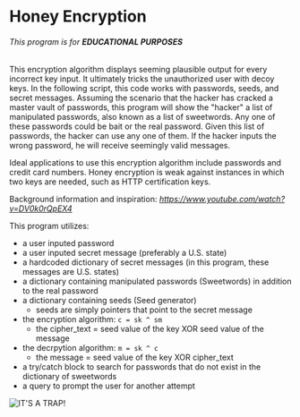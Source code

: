 # Honey Encryption
###### This program is for __EDUCATIONAL PURPOSES__
This encryption algorithm displays seeming plausible output for every incorrect key input. It ultimately tricks the unauthorized user with decoy keys. In the following script, this code works with passwords, seeds, and secret messages. Assuming the scenario that the hacker has cracked a master vault of passwords, this program will show the "hacker" a list of manipulated passwords, also known as a list of sweetwords. Any one of these passwords could be bait or the real password. Given this list of passwords, the hacker can use any one of them. If the hacker inputs the wrong password, he will receive seemingly valid messages. 

Ideal applications to use this encryption algorithm include passwords and credit card numbers. Honey encryption is weak against instances in which two keys are needed, such as HTTP certification keys.

Background information and inspiration: *https://www.youtube.com/watch?v=DV0k0rQpEX4*

This program utilizes:
* a user inputed password
* a user inputed secret message (preferably a U.S. state)
* a hardcoded dictionary of secret messages (in this program, these messages are U.S. states)
* a dictionary containing manipulated passwords (Sweetwords) in addition to the real password
* a dictionary containing seeds (Seed generator)
	* seeds are simply pointers that point to the secret message
* the encryption algorithm: `c = sk ^ sm`    
	* the cipher_text = seed value of the key XOR seed value of the message
* the decrpytion algorithm: `m = sk ^ c`
	* the message = seed value of the key XOR cipher_text
* a try/catch block to search for passwords that do not exist in the dictionary of sweetwords
* a query to prompt the user for another attempt

![IT'S A TRAP!](https://images.duckduckgo.com/iu/?u=http%3A%2F%2Fi.kinja-img.com%2Fgawker-media%2Fimage%2Fupload%2Fs--jwt2QU6X--%2F19e29r03abr4ojpg.jpg&f=1)
